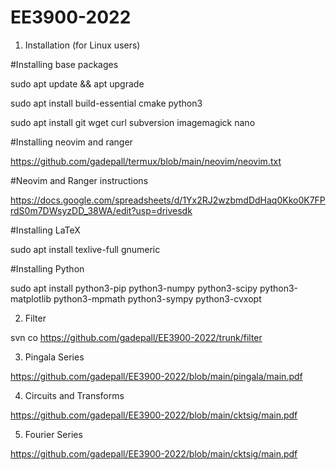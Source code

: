 # EE3900-2022

1.  Installation (for Linux users)

#Installing base packages

sudo  apt update && apt upgrade

sudo  apt install build-essential cmake python3

sudo  apt install git  wget  curl subversion imagemagick  nano

#Installing neovim and ranger

https://github.com/gadepall/termux/blob/main/neovim/neovim.txt

#Neovim and Ranger instructions

https://docs.google.com/spreadsheets/d/1Yx2RJ2wzbmdDdHaq0Kko0K7FPrdS0m7DWsyzDD_38WA/edit?usp=drivesdk

#Installing LaTeX

sudo  apt install texlive-full gnumeric

#Installing Python

sudo apt install python3-pip python3-numpy python3-scipy python3-matplotlib python3-mpmath python3-sympy python3-cvxopt

2.  Filter 

svn co https://github.com/gadepall/EE3900-2022/trunk/filter

3.  Pingala Series


https://github.com/gadepall/EE3900-2022/blob/main/pingala/main.pdf

4.  Circuits and Transforms

https://github.com/gadepall/EE3900-2022/blob/main/cktsig/main.pdf

5.  Fourier Series

https://github.com/gadepall/EE3900-2022/blob/main/cktsig/main.pdf

